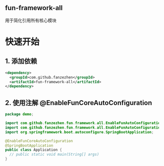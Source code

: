 fun-framework-all
------------------------------------------   
用于简化引用所有核心模块

# 快速开始

## 1. 添加依赖

```xml
<dependency>
  <groupId>com.github.fanzezhen</groupId>
  <artifactId>fun-framework-all</artifactId>
</dependency>
```
## 2. 使用注解 @EnableFunCoreAutoConfiguration

```java
package demo;

import com.github.fanzezhen.fun.framework.all.EnableFunAutoConfiguration;
import com.github.fanzezhen.fun.framework.all.EnableFunAutoConfiguration;
import org.springframework.boot.autoconfigure.SpringBootApplication;

@EnableFunCoreAutoConfiguration
@SpringBootApplication
public class Application {
  // public static void main(String[] args) 
}

```